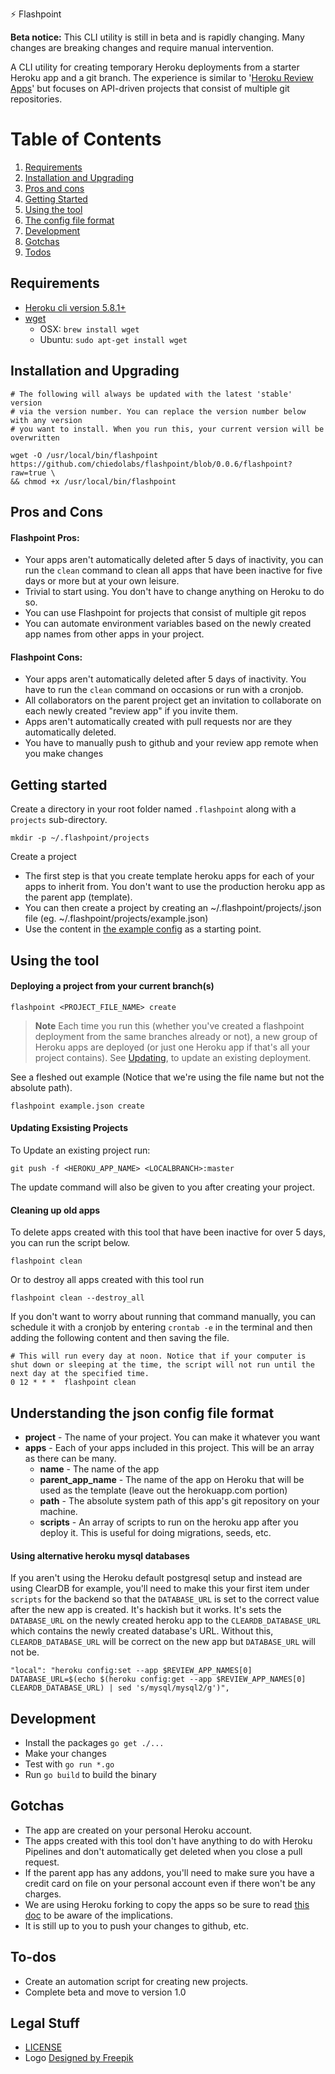 ⚡ Flashpoint


**Beta notice:** This CLI utility is still in beta and is rapidly changing. Many changes are breaking changes and require manual intervention.

A CLI utility for creating temporary Heroku deployments from a starter Heroku app and a git branch. The experience is similar to '[Heroku Review Apps](https://devcenter.heroku.com/articles/github-integration-review-apps)' but focuses on API-driven projects that consist of multiple git repositories.

# Table of Contents
1. [Requirements](#aa)
1. [Installation and Upgrading](#a)
1. [Pros and cons](#aa)
1. [Getting Started](#b)
1. [Using the tool](#c)
1. [The config file format](#d)
1. [Development](#e)
1. [Gotchas](#f)
1. [Todos](#g)

## <div id="aa">Requirements</div>

- [Heroku cli version 5.8.1+](https://devcenter.heroku.com/articles/heroku-cli)
- [wget](https://www.gnu.org/software/wget/)
  - OSX: `brew install wget`
  - Ubuntu: `sudo apt-get install wget`

## <div id="a">Installation and Upgrading</div>

```
# The following will always be updated with the latest 'stable' version
# via the version number. You can replace the version number below with any version
# you want to install. When you run this, your current version will be overwritten

wget -O /usr/local/bin/flashpoint https://github.com/chiedolabs/flashpoint/blob/0.0.6/flashpoint?raw=true \
&& chmod +x /usr/local/bin/flashpoint
```

## <div id="aa">Pros and Cons </div>

#### Flashpoint Pros:

- Your apps aren't automatically deleted after 5 days of inactivity, you can run the `clean` command to clean all apps that have been inactive for five days or more but at your own leisure.
- Trivial to start using. You don't have to change anything on Heroku to do so.
- You can use Flashpoint for projects that consist of multiple git repos
- You can automate environment variables based on the newly created app names from other apps in your project.

#### Flashpoint Cons:

- Your apps aren't automatically deleted after 5 days of inactivity. You have to run the `clean` command on occasions or run with a cronjob.
- All collaborators on the parent project get an invitation to collaborate on each newly created "review app" if you invite them.
- Apps aren't automatically created with pull requests nor are they automatically deleted.
- You have to manually push to github and your review app remote when you make changes

## <div id="b">Getting started</div>

Create a directory in your root folder named `.flashpoint` along with a `projects` sub-directory.

```
mkdir -p ~/.flashpoint/projects
```

Create a project

- The first step is that you create template heroku apps for each of your apps to inherit from. You don't want to use the production heroku app as the parent app (template).
- You can then create a project by creating an ~/.flashpoint/projects/<PROJECTNAME>.json file (eg. ~/.flashpoint/projects/example.json)
- Use the content in [the example config](./example-config.json) as a starting point.

## <div id="c">Using the tool</div>

#### Deploying a project from your current branch(s)

```
flashpoint <PROJECT_FILE_NAME> create
```
> **Note** Each time you run this (whether you've created a flashpoint deployment from the same branches already or not), a new group of Heroku apps are deployed (or just one Heroku app if that's all your project contains). See [Updating](#updating), to update an existing deployment.

See a fleshed out example (Notice that we're using the file name but not the absolute path).

```
flashpoint example.json create
```
#### <a name="updating"></a>Updating Exsisting Projects
To Update an existing project run:

```
git push -f <HEROKU_APP_NAME> <LOCALBRANCH>:master
```
The update command will also be given to you after creating your project.

#### Cleaning up old apps

To delete apps created with this tool that have been inactive for over 5 days, you can run the script below.

```
flashpoint clean
```

Or to destroy all apps created with this tool run

```
flashpoint clean --destroy_all
```

If you don't want to worry about running that command manually, you can schedule it with a cronjob by entering `crontab -e` in the terminal and then adding the following content and then saving the file.

```
# This will run every day at noon. Notice that if your computer is shut down or sleeping at the time, the script will not run until the next day at the specified time.
0 12 * * *  flashpoint clean
```

## <div id="d">Understanding the json config file format</div>

- **project** - The name of your project. You can make it whatever you want
- **apps** - Each of your apps included in this project. This will be an array as there can be many.
    - **name** - The name of the app
    - **parent_app_name** - The name of the app on Heroku that will be used as the template (leave out the herokuapp.com portion)
    - **path** - The absolute system path of this app's git repository on your machine.
    - **scripts** - An array of scripts to run on the heroku app after you deploy it. This is useful for doing migrations, seeds, etc.

#### Using alternative heroku mysql databases

If you aren't using the Heroku default postgresql setup and instead are using ClearDB for example, you'll need to make this your first item under `scripts` for the backend so that the `DATABASE_URL` is set to the correct value after the new app is created. It's hackish but it works. It's sets the `DATABASE_URL` on the newly created heroku app to the `CLEARDB_DATABASE_URL` which contains the newly created database's URL. Without this, `CLEARDB_DATABASE_URL` will be correct on the new app but `DATABASE_URL` will not be.

```
"local": "heroku config:set --app $REVIEW_APP_NAMES[0] DATABASE_URL=$(echo $(heroku config:get --app $REVIEW_APP_NAMES[0] CLEARDB_DATABASE_URL) | sed 's/mysql/mysql2/g')",

```

## <div id="e">Development</div>

- Install the packages `go get ./...`
- Make your changes
- Test with `go run *.go`
- Run `go build` to build the binary

## <div id="f">Gotchas</div>

- The app are created on your personal Heroku account.
- The apps created with this tool don't have anything to do with Heroku Pipelines and don't automatically get deleted when you close a pull request.
- If the parent app has any addons, you'll need to make sure you have a credit card on file on your personal account even if there won't be any charges.
- We are using Heroku forking to copy the apps so be sure to read [this doc](https://devcenter.heroku.com/articles/fork-app) to be aware of the implications.
- It is still up to you to push your changes to github, etc.

## <div id="g">To-dos</div>

- Create an automation script for creating new projects.
- Complete beta and move to version 1.0

## Legal Stuff

- [LICENSE](./LICENSE)
- Logo <a href='http://www.freepik.com/free-vector/lightning-logo_719539.htm'>Designed by Freepik</a>
